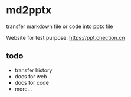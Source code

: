 # md2pptx

transfer markdown file or code into pptx file

Website for test purpose: https://ppt.cnection.cn

## todo

- transfer history
- docs for web
- docs for code
- more...
